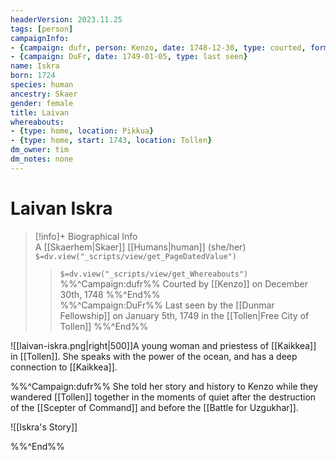 ```yaml
---
headerVersion: 2023.11.25
tags: [person]
campaignInfo:
- {campaign: dufr, person: Kenzo, date: 1748-12-30, type: courted, format: "<met:U> by <person> on <target>"}
- {campaign: DuFr, date: 1749-01-05, type: last seen}
name: Iskra
born: 1724
species: human
ancestry: Skaer
gender: female
title: Laivan
whereabouts:
- {type: home, location: Pikkua}
- {type: home, start: 1743, location: Tollen}
dm_owner: tim
dm_notes: none
---
```

# Laivan Iskra
>[!info]+ Biographical Info  
> A [[Skaerhem|Skaer]] [[Humans|human]] (she/her)  
> `$=dv.view("_scripts/view/get_PageDatedValue")`  
>> `$=dv.view("_scripts/view/get_Whereabouts")`  
>> %%^Campaign:dufr%% Courted by [[Kenzo]] on December 30th, 1748 %%^End%%  
>> %%^Campaign:DuFr%% Last seen by the [[Dunmar Fellowship]] on January 5th, 1749 in the [[Tollen|Free City of Tollen]] %%^End%%

![[laivan-iskra.png|right|500]]A young woman and priestess of [[Kaikkea]] in [[Tollen]]. She speaks with the power of the ocean, and has a deep connection to [[Kaikkea]].

%%^Campaign:dufr%%
She told her story and history to Kenzo while they wandered [[Tollen]] together in the moments of quiet after the destruction of the [[Scepter of Command]] and before the [[Battle for Uzgukhar]]. 



![[Iskra's Story]]

%%^End%%